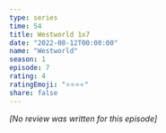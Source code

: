 ```yaml
---
type: series
time: 54
title: Westworld 1x7
date: "2022-08-12T00:00:00"
name: "Westworld"
season: 1
episode: 7
rating: 4
ratingEmoji: "⭐️⭐️⭐️⭐️"
share: false
---
```


*[No review was written for this episode]*